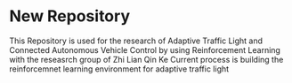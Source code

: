 # New Repository
This Repository is used for the research of Adaptive Traffic Light and Connected Autonomous Vehicle Control by using Reinforcement Learning with the reseasrch group of Zhi Lian Qin Ke
Current process is building the reinforcemnet learning environment for adaptive traffic light